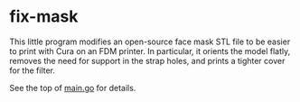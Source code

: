 # fix-mask

This little program modifies an open-source face mask STL file to be easier to print with Cura on an FDM printer. In particular, it orients the model flatly, removes the need for support in the strap holes, and prints a tighter cover for the filter.

See the top of [main.go](main.go) for details.
